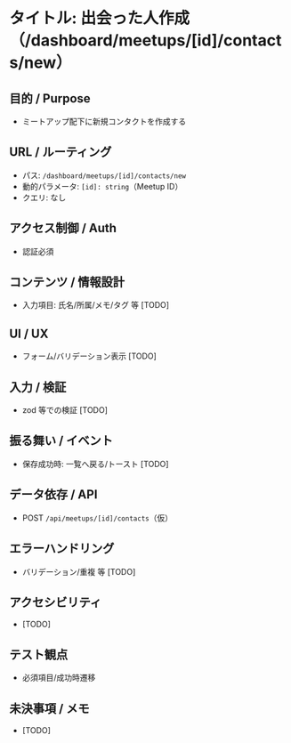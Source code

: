 # タイトル: 出会った人作成（/dashboard/meetups/[id]/contacts/new）

## 目的 / Purpose
- ミートアップ配下に新規コンタクトを作成する

## URL / ルーティング
- パス: `/dashboard/meetups/[id]/contacts/new`
- 動的パラメータ: `[id]: string`（Meetup ID）
- クエリ: なし

## アクセス制御 / Auth
- 認証必須

## コンテンツ / 情報設計
- 入力項目: 氏名/所属/メモ/タグ 等 [TODO]

## UI / UX
- フォーム/バリデーション表示 [TODO]

## 入力 / 検証
- zod 等での検証 [TODO]

## 振る舞い / イベント
- 保存成功時: 一覧へ戻る/トースト [TODO]

## データ依存 / API
- POST `/api/meetups/[id]/contacts`（仮）

## エラーハンドリング
- バリデーション/重複 等 [TODO]

## アクセシビリティ
- [TODO]

## テスト観点
- 必須項目/成功時遷移

## 未決事項 / メモ
- [TODO]

